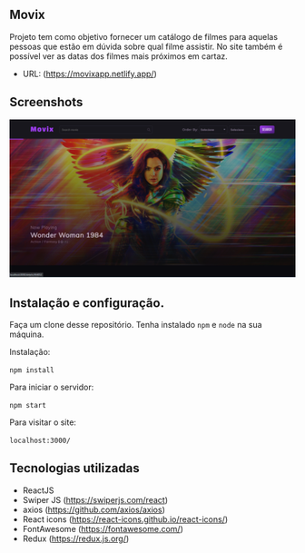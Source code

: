 ## Movix

Projeto tem como objetivo fornecer um catálogo de filmes para aquelas pessoas que estão em dúvida sobre qual filme assistir. No site também é possível ver as datas dos filmes mais próximos em cartaz.

* URL: (https://movixapp.netlify.app/)

## Screenshots

![](src/images/landingpage.png)


## Instalação e configuração.

Faça um clone desse repositório. Tenha instalado `npm` e `node` na sua máquina.

Instalação:

`npm install`  

Para iniciar o servidor:

`npm start`  

Para visitar o site:

`localhost:3000/`  

## Tecnologias utilizadas

* ReactJS
* Swiper JS (https://swiperjs.com/react)
* axios (https://github.com/axios/axios)
* React icons (https://react-icons.github.io/react-icons/)
* FontAwesome (https://fontawesome.com/)
* Redux (https://redux.js.org/)